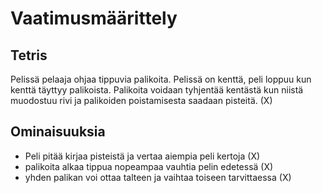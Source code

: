 # Vaatimusmäärittely
## Tetris
Pelissä pelaaja ohjaa tippuvia palikoita. Pelissä on kenttä, peli loppuu kun kenttä täyttyy palikoista. Palikoita voidaan tyhjentää kentästä kun niistä muodostuu rivi ja palikoiden poistamisesta saadaan pisteitä. (X)

## Ominaisuuksia
- Peli pitää kirjaa pisteistä ja vertaa aiempia peli kertoja (X)
- palikoita alkaa tippua nopeampaa vauhtia pelin edetessä (X)
- yhden palikan voi ottaa talteen ja vaihtaa toiseen tarvittaessa (X)
